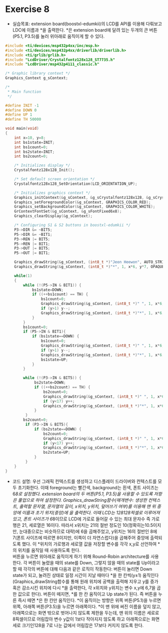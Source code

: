 Exercise 8
===========

+ 실습목표: ﻿extension board(boostxl-edumkii)의 LCD를 API를 이용해 다뤄보고 LDC에 이름과 *을 출력한다. 
*은 extension board에 달려 있는 두개의 큰 버튼(P5.1, P3.5)를 눌러 위아래로 움직이게 할 수 있다.

```c
#include <ti/devices/msp432p4xx/inc/msp.h>
#include <ti/devices/msp432p4xx/driverlib/driverlib.h>
#include <ti/grlib/grlib.h>
#include "LcdDriver/Crystalfontz128x128_ST7735.h"
#include "LcdDriver/msp432p4111_classic.h"

/* Graphic library context */
Graphics_Context g_sContext;

/*
 * Main function
 */

#define INIT -1
#define DOWN 0
#define UP 1
#define TH 50000

void main(void)
{
    int x=10, y=8;
    int bs1state=INIT;
    int bs1count=0;
    int bs2state=INIT;
    int bs2count=0;

    /* Initializes display */
    Crystalfontz128x128_Init();

    /* Set default screen orientation */
    Crystalfontz128x128_SetOrientation(LCD_ORIENTATION_UP);

    /* Initializes graphics context */
    Graphics_initContext(&g_sContext, &g_sCrystalfontz128x128, &g_sCrystalfontz128x128_funcs);
    Graphics_setForegroundColor(&g_sContext, GRAPHICS_COLOR_RED);
    Graphics_setBackgroundColor(&g_sContext, GRAPHICS_COLOR_WHITE);
    GrContextFontSet(&g_sContext, &g_sFontFixed6x8);
    Graphics_clearDisplay(&g_sContext);

    /* Configuring S1 & S2 buttons in boostxl-edumkii */
    P3->DIR &= ~BIT5;
    P5->DIR &= ~BIT1;
    P3->REN |= BIT5;
    P5->REN |= BIT1;
    P3->OUT |= BIT5;
    P5->OUT |= BIT1;

    Graphics_drawString(&g_sContext, (int8_t *)"Jeon Heewon", AUTO_STRING_LENGTH, 32, 0, OPAQUE_TEXT);
    Graphics_drawString(&g_sContext, (int8_t *)"*", 1, x*6, y*7, OPAQUE_TEXT);

    while(1)
    {
        while (!(P5->IN & BIT1)) {
            bs1state=DOWN;
            if ((++bs1count) == TH) {
                bs1count=0;
                Graphics_drawString(&g_sContext, (int8_t *)" ", 1, x*6, y*7, OPAQUE_TEXT);
                if (y>1) y--;
                Graphics_drawString(&g_sContext, (int8_t *)"*", 1, x*6, y*7, OPAQUE_TEXT);
            }
        }
        bs1count=0;
        if (P5->IN & BIT1){
            if (bs1state==DOWN) {
                bs1count=0;
                Graphics_drawString(&g_sContext, (int8_t *)" ", 1, x*6, y*7, OPAQUE_TEXT);
                if (y>1) y--;
                Graphics_drawString(&g_sContext, (int8_t *)"*", 1, x*6, y*7, OPAQUE_TEXT);
                bs1state=UP;
            }
        }

        while (!(P3->IN & BIT5)) {
             bs2state=DOWN;
             if ((++bs2count) == TH) {
                 bs2count=0;
                 Graphics_drawString(&g_sContext, (int8_t *)" ", 1, x*6, y*7, OPAQUE_TEXT);
                 if (y<17) y++;
                 Graphics_drawString(&g_sContext, (int8_t *)"*", 1, x*6, y*7, OPAQUE_TEXT);
             }
         }
        bs2count=0;
         if (P3->IN & BIT5){
             if (bs2state==DOWN) {
                 bs2count=0;
                 Graphics_drawString(&g_sContext, (int8_t *)" ", 1, x*6, y*7, OPAQUE_TEXT);
                 if (y<17) y++;
                 Graphics_drawString(&g_sContext, (int8_t *)"*", 1, x*6, y*7, OPAQUE_TEXT);
                 bs2state=UP;
             }
         }
    }
}
```
+ 코드 설명: ﻿우선 그래픽 컨텍스트를 생성하고 디스플레이 드라이버와 컨텍스트를 모두 초기화한다. 이때 foreground는 빨간색, background는 흰색, 폰트 사이즈는 6*8로 설정했다. extension board의 두 버튼(P5.1, P3.5)을 사용할 수 있도록 저항은 풀업으로 하여 설정한다. Graphics_drawString함수(매개변수: 생성한 컨텍스트, 출력할 문자열, 문자열의 길이, x위치, y위치, 덮어쓰기 여부)를 이용해 맨 위 중앙에 이름과 초기 위치(중앙)에 *을 출력한다. 이때 LCD는 128*128픽셀로 이루어져 있고, 폰트 사이즈가 6*8이므로 LCD에 가로로 들어갈 수 있는 최대 문자수 즉 가로행은 21, 세로열은 16이다. 따라서 x위치는 21의 절반 정도인 10(정확히는10.5이지만, 눈대중으로는 비슷하므로 대략)에 6을 곱해주었고, y위치는 16의 절반인 8에 7(폰트 사이즈에 따르면 8이지만, 이쪽이 더 자연스럽다)을 곱해주어 중앙에 출력되도록 했다. 이 *위치의 가로행과 세로열 값을 저장할 변수를 각각 x,y로 선언하여 *의 위치를 움직일 때 사용하도록 한다.   
버튼을 누르면 위아래로 움직이게 하기 위해 Round-Robin architecture를 사용한다. 각 버튼이 눌렸을 때의 state를 Down, 그렇지 않을 때의 state를 Up이라고 할 때 각각의 버튼에 대해 다음과 같은 로직이 작동한다: 버튼이 눌리면 Down state가 되고, 눌려진 상태로 일정 시간이 지날 때마다 *을 한 칸씩(y±1) 움직인다(Graphics_drawString함수를 통해 원래 위치에 공백을 출력해 지우고 y를 증가 혹은 감소시킨 위치에 다시 *을 출력한다, 각 x위치와 y위치는 변수 x,y에 6,7을 곱한 값으로 한다). 버튼이 떼지면, *를 한 칸 움직이고 Up state가 된다. 즉 버튼을 누른 즉시 떼면 *은 한 칸만 움직인다. *이 움직이는 방향은 위쪽 버튼(P5.1)을 누르면 위쪽, 아래쪽 버튼(P3.5)을 누르면 아래쪽이다. *이 맨 위에 써진 이름을 덮지 않고, 아래쪽으로는 화면 밖으로 벗어나지 않도록 제한을 두는데, 맨 위의 이름은 세로로 8픽셀이므로 어림잡아 변수 y값이 1보다 작아지지 않도록 하고 아래쪽으로는 화면 세로 크기인128을 7로 나눈 값에서 어림잡은 17보다 커지지 않도록 한다.


